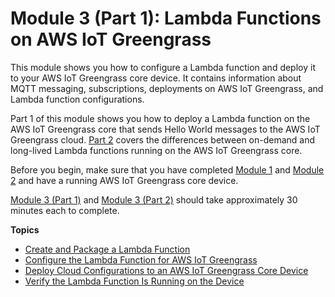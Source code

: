 # Module 3 \(Part 1\): Lambda Functions on AWS IoT Greengrass<a name="module3-I"></a>

This module shows you how to configure a Lambda function and deploy it to your AWS IoT Greengrass core device\. It contains information about MQTT messaging, subscriptions, deployments on AWS IoT Greengrass, and Lambda function configurations\.

Part 1 of this module shows you how to deploy a Lambda function on the AWS IoT Greengrass core that sends Hello World messages to the AWS IoT Greengrass cloud\. [Part 2](module3-II.md) covers the differences between on\-demand and long\-lived Lambda functions running on the AWS IoT Greengrass core\.

Before you begin, make sure that you have completed [Module 1](module1.md) and [Module 2](module2.md) and have a running AWS IoT Greengrass core device\.

[Module 3 \(Part 1\)](#module3-I) and [Module 3 \(Part 2\)](module3-II.md) should take approximately 30 minutes each to complete\.

**Topics**
+ [Create and Package a Lambda Function](create-lambda.md)
+ [Configure the Lambda Function for AWS IoT Greengrass](config-lambda.md)
+ [Deploy Cloud Configurations to an AWS IoT Greengrass Core Device](configs-core.md)
+ [Verify the Lambda Function Is Running on the Device](lambda-check.md)